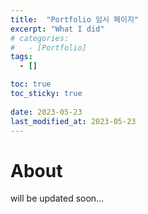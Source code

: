 ```yaml
---
title:  "Portfolio 임시 페이지"
excerpt: "What I did"
# categories:
#   - [Portfolio]
tags:
  - []

toc: true
toc_sticky: true
 
date: 2023-05-23
last_modified_at: 2023-05-23
---
```

# About
will be updated soon...